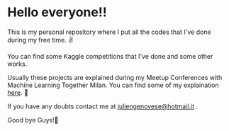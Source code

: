# Hello everyone!!

This is my personal repository where I put all the codes that I've done during my free time. :v:

You can find some Kaggle competitions that I've done and some other works. 

Usually these projects are explained during my Meetup Conferences with Machine Learning Together Milan. You can find some of my explaination [here](https://www.youtube.com/playlist?list=PLjb-lLu1LyjT9QKEqy-lMquMhceEtAY0t).  :muscle:

If you have any doubts contact me at juliengenovese@hotmail.it .

Good bye Guys!:clap:



